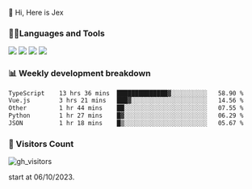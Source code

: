  👋 Hi, Here is Jex

 

### 🧑‍💻Languages and Tools

<code><a href="https://react.dev"><img src="https://api.iconify.design/logos:react.svg" /></a></code>
<code><a href="https://github.com/vuejs/core"><img src="https://api.iconify.design/logos:vue.svg" /></a></code> 
<code><a href="https://github.com/microsoft/TypeScript"><img src="https://api.iconify.design/logos:typescript-icon.svg" /></a></code>
<code><a href="https://threejs.org/"><img src="https://api.iconify.design/logos:threejs.svg" /></a></code>

### 📊 Weekly development breakdown

<!--START_SECTION:waka-->

```txt
TypeScript    13 hrs 36 mins  ██████████████▓░░░░░░░░░░   58.90 %
Vue.js        3 hrs 21 mins   ███▓░░░░░░░░░░░░░░░░░░░░░   14.56 %
Other         1 hr 44 mins    ██░░░░░░░░░░░░░░░░░░░░░░░   07.55 %
Python        1 hr 27 mins    █▓░░░░░░░░░░░░░░░░░░░░░░░   06.29 %
JSON          1 hr 18 mins    █▒░░░░░░░░░░░░░░░░░░░░░░░   05.67 %
```

<!--END_SECTION:waka-->


### 👀 Visitors Count

![gh_visitors](https://profile-counter.glitch.me/jexlau/count.svg)

start at 06/10/2023.
